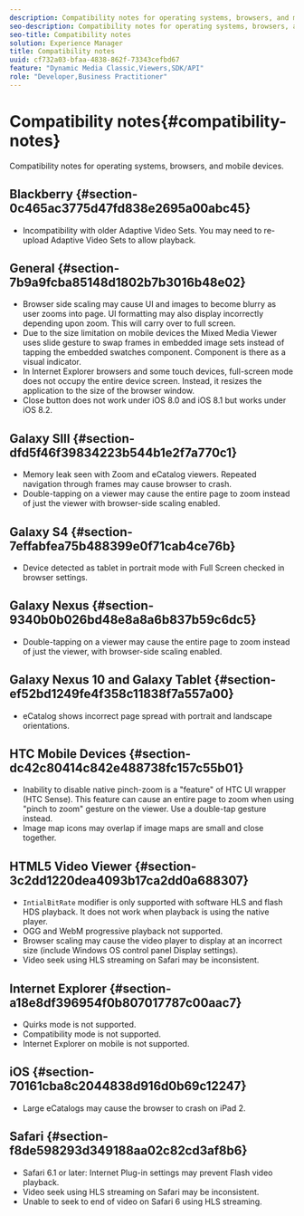 ```yaml
---
description: Compatibility notes for operating systems, browsers, and mobile devices.
seo-description: Compatibility notes for operating systems, browsers, and mobile devices.
seo-title: Compatibility notes
solution: Experience Manager
title: Compatibility notes
uuid: cf732a03-bfaa-4838-862f-73343cefbd67
feature: "Dynamic Media Classic,Viewers,SDK/API"
role: "Developer,Business Practitioner"
---
```


# Compatibility notes{#compatibility-notes}

<!-- Updated January 13,2021 from https://wiki.corp.adobe.com/pages/viewpage.action?spaceKey=scene7qa&title=s7Viewers%2C+S7SDK%2C+S7OnDemand+Release+Notes - Contact is Sasha -->

Compatibility notes for operating systems, browsers, and mobile devices.

## Blackberry {#section-0c465ac3775d47fd838e2695a00abc45}

* Incompatibility with older Adaptive Video Sets. You may need to re-upload Adaptive Video Sets to allow playback.

## General {#section-7b9a9fcba85148d1802b7b3016b48e02}

* Browser side scaling may cause UI and images to become blurry as user zooms into page. UI formatting may also display incorrectly depending upon zoom. This will carry over to full screen.
* Due to the size limitation on mobile devices the Mixed Media Viewer uses slide gesture to swap frames in embedded image sets instead of tapping the embedded swatches component. Component is there as a visual indicator.
* In Internet Explorer browsers and some touch devices, full-screen mode does not occupy the entire device screen. Instead, it resizes the application to the size of the browser window.
* Close button does not work under iOS 8.0 and iOS 8.1 but works under iOS 8.2.

## Galaxy SIII {#section-dfd5f46f39834223b544b1e2f7a770c1}

* Memory leak seen with Zoom and eCatalog viewers. Repeated navigation through frames may cause browser to crash.
* Double-tapping on a viewer may cause the entire page to zoom instead of just the viewer with browser-side scaling enabled.

## Galaxy S4 {#section-7effabfea75b488399e0f71cab4ce76b}

* Device detected as tablet in portrait mode with Full Screen checked in browser settings.

## Galaxy Nexus {#section-9340b0b026bd48e8a8a6b837b59c6dc5}

* Double-tapping on a viewer may cause the entire page to zoom instead of just the viewer, with browser-side scaling enabled.

## Galaxy Nexus 10 and Galaxy Tablet {#section-ef52bd1249fe4f358c11838f7a557a00}

* eCatalog shows incorrect page spread with portrait and landscape orientations.

## HTC Mobile Devices {#section-dc42c80414c842e488738fc157c55b01}

* Inability to disable native pinch-zoom is a "feature" of HTC UI wrapper (HTC Sense). This feature can cause an entire page to zoom when using "pinch to zoom" gesture on the viewer. Use a double-tap gesture instead.
* Image map icons may overlap if image maps are small and close together.

## HTML5 Video Viewer {#section-3c2dd1220dea4093b17ca2dd0a688307}

* `IntialBitRate` modifier is only supported with software HLS and flash HDS playback. It does not work when playback is using the native player.
* OGG and WebM progressive playback not supported.
* Browser scaling may cause the video player to display at an incorrect size (include Windows OS control panel Display settings).
* Video seek using HLS streaming on Safari may be inconsistent.

## Internet Explorer {#section-a18e8df396954f0b807017787c00aac7}

* Quirks mode is not supported.
* Compatibility mode is not supported.
* Internet Explorer on mobile is not supported.

## iOS {#section-70161cba8c2044838d916d0b69c12247}

* Large eCatalogs may cause the browser to crash on iPad 2.

## Safari {#section-f8de598293d349188aa02c82cd3af8b6}

* Safari 6.1 or later: Internet Plug-in settings may prevent Flash video playback.
* Video seek using HLS streaming on Safari may be inconsistent.
* Unable to seek to end of video on Safari 6 using HLS streaming.
